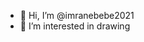 - 👋 Hi, I’m @imranebebe2021
- 👀 I’m interested in drawing

<!---
imranebebe2021/imranebebe2021 is a ✨ special ✨ repository because its `README.md` (this file) appears on your GitHub profile.
You can click the Preview link to take a look at your changes.

https://www.instagram.com/imr_drawing?igsh=OG8wMmNydWZmcDZh
